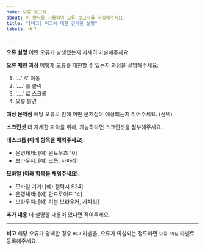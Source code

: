 ```yaml
---
name: 오류 보고서
about: 이 양식을 사용하여 오류 보고서를 작성해주세요.
title: "[버그] 버그에 대한 간략한 설명"
labels: 버그

---
```


**오류 설명**
어떤 오류가 발생했는지 자세히 기술해주세요.

**오류 재현 과정**
어떻게 오류를 재현할 수 있는지 과정을 설명해주세요:
1. '...' 로 이동
2. '....' 를 클릭
3. '....' 로 스크롤
4. 오류 발견

**예상 문제점**
해당 오류로 인해 어떤 문제점이 예상되는지 적어주세요. (선택)

**스크린샷**
더 자세한 파악을 위해, 가능하다면 스크린샷을 첨부해주세요.

**데스크톱 (아래 항목을 채워주세요):**
 - 운영체제:  [예) 윈도우즈 10]
 - 브라우저:  [예) 크롬, 사파리]

**모바일 (아래 항목을 채워주세요):**
 - 모바일 기기:  [예) 갤럭시 S24]
 - 운영체제:  [예) 안드로이드 14]
 - 브라우저:  [예) 기본 브라우저, 사파리]

**추가 내용**
더 설명할 내용이 있다면 적어주세요.

<hr />

**비고**
해당 오류가 명백할 경우 `버그` 라벨을, 오류가 의심되는 정도라면 `오류 의심` 라벨로 등록해주세요.
